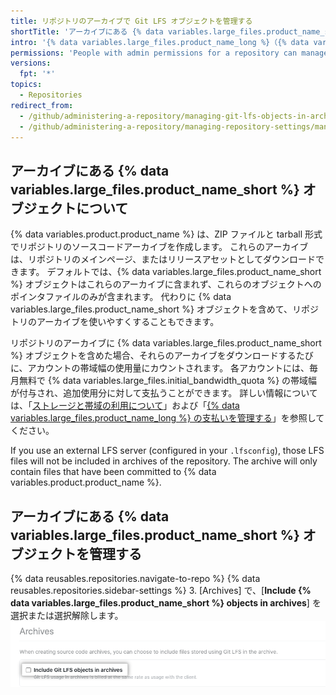 ```yaml
---
title: リポジトリのアーカイブで Git LFS オブジェクトを管理する
shortTitle: 'アーカイブにある {% data variables.large_files.product_name_short %} オブジェクトを管理する'
intro: '{% data variables.large_files.product_name_long %}（{% data variables.large_files.product_name_short %}）オブジェクトを、{% data variables.product.product_name %} がリポジトリ用に作成する ZIP ファイルや tarball などのソースコードアーカイブに含めるかどうかを選択できます。'
permissions: 'People with admin permissions for a repository can manage whether {% data variables.large_files.product_name_short %} objects are included in archives of the repository.'
versions:
  fpt: '*'
topics:
  - Repositories
redirect_from:
  - /github/administering-a-repository/managing-git-lfs-objects-in-archives-of-your-repository
  - /github/administering-a-repository/managing-repository-settings/managing-git-lfs-objects-in-archives-of-your-repository
---
```


## アーカイブにある {% data variables.large_files.product_name_short %} オブジェクトについて

{% data variables.product.product_name %} は、ZIP ファイルと tarball 形式でリポジトリのソースコードアーカイブを作成します。 これらのアーカイブは、リポジトリのメインページ、またはリリースアセットとしてダウンロードできます。 デフォルトでは、{% data variables.large_files.product_name_short %} オブジェクトはこれらのアーカイブに含まれず、これらのオブジェクトへのポインタファイルのみが含まれます。 代わりに {% data variables.large_files.product_name_short %} オブジェクトを含めて、リポジトリのアーカイブを使いやすくすることもできます。

リポジトリのアーカイブに {% data variables.large_files.product_name_short %} オブジェクトを含めた場合、それらのアーカイブをダウンロードするたびに、アカウントの帯域幅の使用量にカウントされます。 各アカウントには、毎月無料で {% data variables.large_files.initial_bandwidth_quota %} の帯域幅が付与され、追加使用分に対して支払うことができます。 詳しい情報については、「[ストレージと帯域の利用について](/github/managing-large-files/about-storage-and-bandwidth-usage)」および「[{% data variables.large_files.product_name_long %} の支払いを管理する](/billing/managing-billing-for-git-large-file-storage)」を参照してください。

If you use an external LFS server (configured in your `.lfsconfig`), those LFS files will not be included in archives of the repository. The archive will only contain files that have been committed to {% data variables.product.product_name %}.

## アーカイブにある {% data variables.large_files.product_name_short %} オブジェクトを管理する

{% data reusables.repositories.navigate-to-repo %}
{% data reusables.repositories.sidebar-settings %}
3. [Archives] で、[**Include {% data variables.large_files.product_name_short %} objects in archives**] を選択または選択解除します。 ![アーカイブにある {% data variables.large_files.product_name_short %} オブジェクトを含めるチェックボックス](/assets/images/help/repository/include-git-lfs-objects-checkbox.png)
